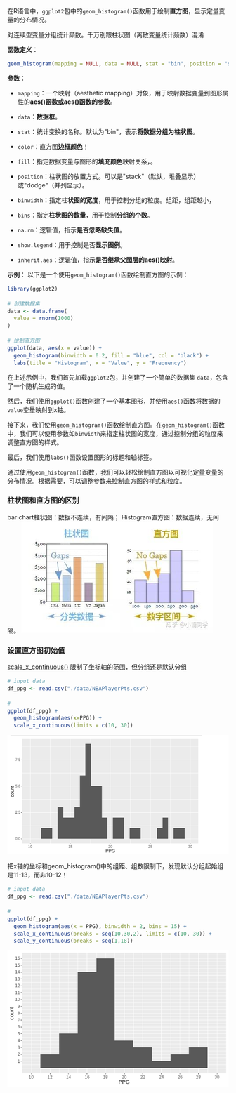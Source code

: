 在R语言中，`ggplot2`包中的`geom_histogram()`函数用于绘制**直方图**，显示定量变量的分布情况。

对连续型变量分组统计频数。千万别跟柱状图（离散变量统计频数）混淆

**函数定义**：
```R
geom_histogram(mapping = NULL, data = NULL, stat = "bin", position = "stack", ..., binwidth = NULL, bins = NULL, na.rm = FALSE, show.legend = NA, inherit.aes = TRUE)
```
**参数**：
- `mapping`：一个映射（aesthetic mapping）对象，用于映射数据变量到图形属性的**aes()函数或aes()函数的参数**。

- `data`：**数据框**。

- `stat`：统计变换的名称。默认为"bin"，表示**将数据分组为柱状图**。

- `color`：直方图**边框颜色**！

- `fill`：指定数据变量与图形的**填充颜色**映射关系，。

- `position`：柱状图的放置方式。可以是"stack"（默认，堆叠显示）或"dodge"（并列显示）。

- `binwidth`：指定柱**状图的宽度**，用于控制分组的粒度。组距，组距越小，

- `bins`：指定**柱状图的数量**，用于控制**分组的个数**。

- `na.rm`：逻辑值，指示**是否忽略缺失值**。

- `show.legend`：用于控制是否**显示图例**。

- `inherit.aes`：逻辑值，指示**是否继承父图层的aes()映射**。

**示例**：
以下是一个使用`geom_histogram()`函数绘制直方图的示例：

```R
library(ggplot2)

# 创建数据集
data <- data.frame(
  value = rnorm(1000)
)

# 绘制直方图
ggplot(data, aes(x = value)) +
  geom_histogram(binwidth = 0.2, fill = "blue", col = "black") +
  labs(title = "Histogram", x = "Value", y = "Frequency")
```

在上述示例中，我们首先加载`ggplot2`包，并创建了一个简单的数据集 `data`，包含了一个随机生成的值。

然后，我们使用`ggplot()`函数创建了一个基本图形，并使用`aes()`函数将数据的`value`变量映射到x轴。

接下来，我们使用`geom_histogram()`函数绘制直方图。在`geom_histogram()`函数中，我们可以使用参数如`binwidth`来指定柱状图的宽度，通过控制分组的粒度来调整直方图的样式。

最后，我们使用`labs()`函数设置图形的标题和轴标签。

通过使用`geom_histogram()`函数，我们可以轻松绘制直方图以可视化定量变量的分布情况。根据需要，可以调整参数来控制直方图的样式和粒度。

### 柱状图和直方图的区别
bar chart柱状图：数据不连续，有间隔；
Histogram直方图：数据连续，无间隔。
![400](attachments/Pasted%20image%2020231006092816.png)

### 设置直方图初始值
[scale_x_continuous()](scale_x_continuous().md) 限制了坐标轴的范围，但分组还是默认分组
```R
# input data
df_ppg <- read.csv("./data/NBAPlayerPts.csv")

# 
ggplot(df_ppg) +
  geom_histogram(aes(x=PPG)) +
  scale_x_continuous(limits = c(10, 30))
```
![Pasted image 20231108201222](attachments/Pasted%20image%2020231108201222.png)


把x轴的坐标和geom_histogram()中的组距、组数限制下，发现默认分组起始组是11-13，而非10-12！
```R
# input data
df_ppg <- read.csv("./data/NBAPlayerPts.csv")

# 
ggplot(df_ppg) +
  geom_histogram(aes(x = PPG), binwidth = 2, bins = 15) +
  scale_x_continuous(breaks = seq(10,30,2), limits = c(10, 30)) +
  scale_y_continuous(breaks = seq(1,18))
```

![Pasted image 20231108224752](attachments/Pasted%20image%2020231108224752.png)